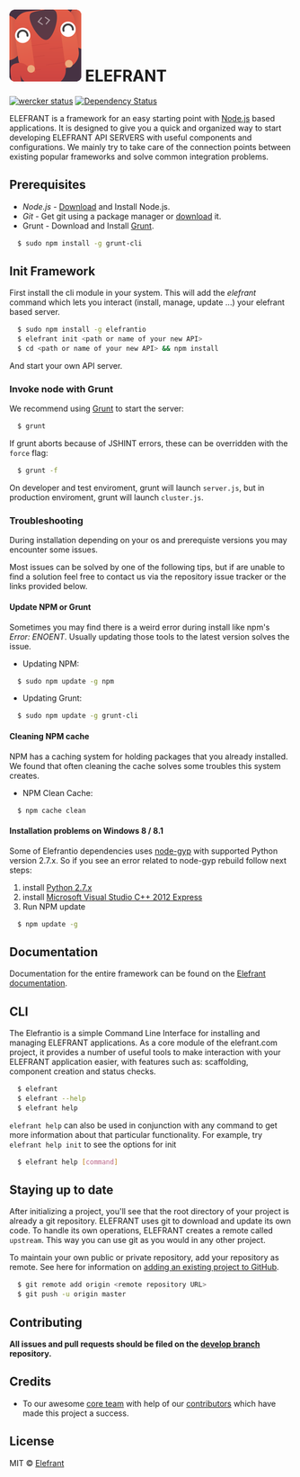 # [![ELEFRANT Logo](https://raw.githubusercontent.com/Elefrant/elefrantio/ee8f771ab7be672b6f44d3d531059d1630bfd79a/lib/templates/logo.png)](http://elefrant.com/) ELEFRANT

[![wercker status](https://app.wercker.com/status/f8f103478934713d1e2b2731d261f4ba/s/master "wercker status")](https://app.wercker.com/project/bykey/f8f103478934713d1e2b2731d261f4ba) [![Dependency Status](https://gemnasium.com/Elefrant/elefrant.svg)](https://gemnasium.com/Elefrant/elefrant)


ELEFRANT is a framework for an easy starting point with [Node.js](http://www.nodejs.org/) based applications. It is designed to give you a quick and organized way to start developing ELEFRANT API SERVERS with useful components and configurations. We mainly try to take care of the connection points between existing popular frameworks and solve common integration problems.


## Prerequisites

* *Node.js* - <a href="http://nodejs.org/download/">Download</a> and Iמstall Node.js.
* *Git* - Get git using a package manager or <a href="http://git-scm.com/downloads">download</a> it.
* Grunt - Download and Install [Grunt](http://gruntjs.com).
```bash
  $ sudo npm install -g grunt-cli
```


## Init Framework

First install the cli module in your system. This will add the *elefrant* command which lets you interact (install, manage, update ...) your elefrant based server.
```bash
  $ sudo npm install -g elefrantio
  $ elefrant init <path or name of your new API>
  $ cd <path or name of your new API> && npm install
```

And start your own API server.


### Invoke node with Grunt

We recommend using [Grunt](https://github.com/gruntjs/grunt-cli) to start the server:
```bash
  $ grunt
```
If grunt aborts because of JSHINT errors, these can be overridden with the `force` flag:
```bash
  $ grunt -f
```

On developer and test enviroment, grunt will launch `server.js`, but in production enviroment, grunt will launch `cluster.js`.


### Troubleshooting

During installation depending on your os and prerequiste versions you may encounter some issues.

Most issues can be solved by one of the following tips, but if are unable to find a solution feel free to contact us via the repository issue tracker or the links provided below.


#### Update NPM or Grunt

Sometimes you may find there is a weird error during install like npm's *Error: ENOENT*. Usually updating those tools to the latest version solves the issue.

* Updating NPM:
```bash
  $ sudo npm update -g npm
```
* Updating Grunt:
```bash
  $ sudo npm update -g grunt-cli
```


#### Cleaning NPM cache

NPM has a caching system for holding packages that you already installed.
We found that often cleaning the cache solves some troubles this system creates.

* NPM Clean Cache:
```bash
  $ npm cache clean
```


#### Installation problems on Windows 8 / 8.1
Some of Elefrantio dependencies uses [node-gyp](https://github.com/TooTallNate/node-gyp) with supported Python version 2.7.x. So if you see an error related to node-gyp rebuild follow next steps:

1. install [Python 2.7.x](https://www.python.org/downloads/)
2. install [Microsoft Visual Studio C++ 2012 Express](http://www.microsoft.com/ru-ru/download/details.aspx?id=34673)
3. Run NPM update
```bash
  $ npm update -g
```


## Documentation

Documentation for the entire framework can be found on the [Elefrant documentation](http://elefrant.com/#/docs).


## CLI

The Elefrantio is a simple Command Line Interface for installing and managing ELEFRANT applications. As a core module of the elefrant.com project, it provides a number of useful tools to make interaction with your ELEFRANT application easier, with features such as: scaffolding, component creation and status checks.
```bash
  $ elefrant
  $ elefrant --help
  $ elefrant help
```
  <code>elefrant help</code> can also be used in conjunction with any command to get more information about that particular functionality. For example, try <code>elefrant help init</code> to see the options for init
```bash
  $ elefrant help [command]
```


## Staying up to date

After initializing a project, you'll see that the root directory of your project is already a git repository. ELEFRANT uses git to download and update its own code. To handle its own operations, ELEFRANT creates a remote called `upstream`. This way you can use git as you would in any other project.

To maintain your own public or private repository, add your repository as remote. See here for information on [adding an existing project to GitHub](https://help.github.com/articles/adding-an-existing-project-to-github-using-the-command-line).

```bash
  $ git remote add origin <remote repository URL>
  $ git push -u origin master
```


## Contributing

**All issues and pull requests should be filed on the [develop branch](https://github.com/Elefrant/elefrant/tree/develop) repository.**


## Credits

  * To our awesome <a href="https://github.com/orgs/Elefrant/teams/mean">core team</a> with help of our <a href="https://github.com/Elefrant/elefrant/graphs/contributors">contributors</a> which have made this project a success.


## License

MIT © [Elefrant](http://elefrant.com/#/license)